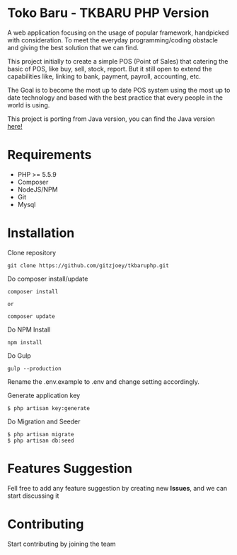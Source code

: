 # Toko Baru - TKBARU PHP Version

A web application focusing on the usage of popular framework, handpicked with consideration.
To meet the everyday programming/coding obstacle and giving the best solution that we can find.

This project initially to create a simple POS (Point of Sales) that catering the basic of POS,
like buy, sell, stock, report. But it still open to extend the capabilities like, linking to
bank, payment, payroll, accounting, etc.

The Goal is to become the most up to date POS system using the most up to date technology and
based with the best practice that every people in the world is using. 

This project is porting from Java version, you can find the Java version [here!](https://github.com/gitzjoey/tkbarujava/)

# Requirements
* PHP >= 5.5.9
* Composer 
* NodeJS/NPM
* Git
* Mysql

# Installation
Clone repository
```
git clone https://github.com/gitzjoey/tkbaruphp.git
```

Do composer install/update

```
composer install

or

composer update
```

Do NPM Install
```
npm install
```

Do Gulp
```
gulp --production
```

Rename the .env.example to .env and change setting accordingly.
 
Generate application key
```
$ php artisan key:generate
```

Do Migration and Seeder
```
$ php artisan migrate 
$ php artisan db:seed
```

# Features Suggestion
Fell free to add any feature suggestion by creating new **Issues**, and we can start discussing it

# Contributing
Start contributing by joining the team
